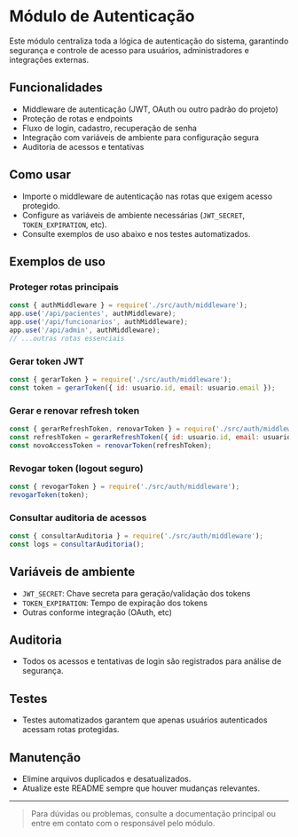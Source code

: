 # Módulo de Autenticação

Este módulo centraliza toda a lógica de autenticação do sistema, garantindo segurança e controle de acesso para usuários, administradores e integrações externas.

## Funcionalidades
- Middleware de autenticação (JWT, OAuth ou outro padrão do projeto)
- Proteção de rotas e endpoints
- Fluxo de login, cadastro, recuperação de senha
- Integração com variáveis de ambiente para configuração segura
- Auditoria de acessos e tentativas

## Como usar
- Importe o middleware de autenticação nas rotas que exigem acesso protegido.
- Configure as variáveis de ambiente necessárias (`JWT_SECRET`, `TOKEN_EXPIRATION`, etc).
- Consulte exemplos de uso abaixo e nos testes automatizados.


## Exemplos de uso

### Proteger rotas principais
```js
const { authMiddleware } = require('./src/auth/middleware');
app.use('/api/pacientes', authMiddleware);
app.use('/api/funcionarios', authMiddleware);
app.use('/api/admin', authMiddleware);
// ...outras rotas essenciais
```

### Gerar token JWT
```js
const { gerarToken } = require('./src/auth/middleware');
const token = gerarToken({ id: usuario.id, email: usuario.email });
```

### Gerar e renovar refresh token
```js
const { gerarRefreshToken, renovarToken } = require('./src/auth/middleware');
const refreshToken = gerarRefreshToken({ id: usuario.id, email: usuario.email });
const novoAccessToken = renovarToken(refreshToken);
```

### Revogar token (logout seguro)
```js
const { revogarToken } = require('./src/auth/middleware');
revogarToken(token);
```

### Consultar auditoria de acessos
```js
const { consultarAuditoria } = require('./src/auth/middleware');
const logs = consultarAuditoria();
```

## Variáveis de ambiente
- `JWT_SECRET`: Chave secreta para geração/validação dos tokens
- `TOKEN_EXPIRATION`: Tempo de expiração dos tokens
- Outras conforme integração (OAuth, etc)

## Auditoria
- Todos os acessos e tentativas de login são registrados para análise de segurança.

## Testes
- Testes automatizados garantem que apenas usuários autenticados acessam rotas protegidas.

## Manutenção
- Elimine arquivos duplicados e desatualizados.
- Atualize este README sempre que houver mudanças relevantes.

---

> Para dúvidas ou problemas, consulte a documentação principal ou entre em contato com o responsável pelo módulo.
